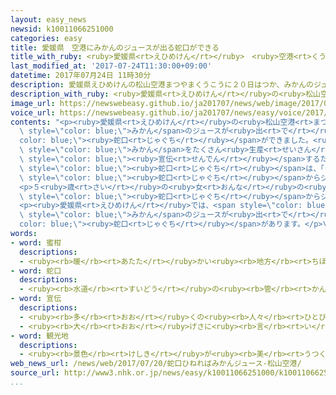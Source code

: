 ```yaml
---
layout: easy_news
newsid: k10011066251000
categories: easy
title: 愛媛県　空港にみかんのジュースが出る蛇口ができる
title_with_ruby: <ruby>愛媛県<rt>えひめけん</rt></ruby>　<ruby>空港<rt>くうこう</rt></ruby>にみかんのジュースが<ruby>出<rt>で</rt></ruby>る<ruby>蛇口<rt>じゃぐち</rt></ruby>ができる
last_modified_at: '2017-07-24T11:30:00+09:00'
datetime: 2017年07月24日 11時30分
description: 愛媛県えひめけんの松山空港まつやまくうこうに２０日はつか、みかんのジュースが出でる蛇口じゃぐちができました。
description_with_ruby: <ruby>愛媛県<rt>えひめけん</rt></ruby>の<ruby>松山空港<rt>まつやまくうこう</rt></ruby>に<ruby>２０日<rt>はつか</rt></ruby>、みかんのジュースが<ruby>出<rt>で</rt></ruby>る<ruby>蛇口<rt>じゃぐち</rt></ruby>ができました。
image_url: https://newswebeasy.github.io/ja201707/news/web/image/2017/07/24/k10011066251000.jpg
voice_url: https://newswebeasy.github.io/ja201707/news/easy/voice/2017/07/24/k10011066251000.mp3
contents: "<p><ruby>愛媛県<rt>えひめけん</rt></ruby>の<ruby>松山空港<rt>まつやまくうこう</rt></ruby>に<ruby>２０日<rt>はつか</rt></ruby>、<span\
  \ style=\"color: blue;\">みかん</span>のジュースが<ruby>出<rt>で</rt></ruby>る<span style=\"\
  color: blue;\"><ruby>蛇口<rt>じゃぐち</rt></ruby></span>ができました。<ruby>愛媛県<rt>えひめけん</rt></ruby>で<span\
  \ style=\"color: blue;\">みかん</span>をたくさん<ruby>生産<rt>せいさん</rt></ruby>していることを<span\
  \ style=\"color: blue;\"><ruby>宣伝<rt>せんでん</rt></ruby></span>するためです。</p>\n<p><span\
  \ style=\"color: blue;\"><ruby>蛇口<rt>じゃぐち</rt></ruby></span>は、「ＯｒａｎｇｅＢＡＲ」という<ruby>店<rt>みせ</rt></ruby>の<ruby>中<rt>なか</rt></ruby>にあります。<ruby>客<rt>きゃく</rt></ruby>は<ruby>店<rt>みせ</rt></ruby>でコップを<ruby>買<rt>か</rt></ruby>って、<ruby>自分<rt>じぶん</rt></ruby>で<span\
  \ style=\"color: blue;\"><ruby>蛇口<rt>じゃぐち</rt></ruby></span>からジュースを<ruby>入<rt>い</rt></ruby>れます。コップにはジュースを３００ｍＬ<ruby>入<rt>い</rt></ruby>れることができて、<ruby>値段<rt>ねだん</rt></ruby>は３５０<ruby>円<rt>えん</rt></ruby>です。</p>\n\
  <p>５<ruby>歳<rt>さい</rt></ruby>の<ruby>女<rt>おんな</rt></ruby>の<ruby>子<rt>こ</rt></ruby>は「<span\
  \ style=\"color: blue;\"><ruby>蛇口<rt>じゃぐち</rt></ruby></span>からジュースが<ruby>出<rt>で</rt></ruby>てきてびっくりしました。おいしかったです」と<ruby>話<rt>はな</rt></ruby>していました。</p>\n\
  <p><ruby>愛媛県<rt>えひめけん</rt></ruby>では、<span style=\"color: blue;\"><ruby>観光地<rt>かんこうち</rt></ruby></span>などにも<span\
  \ style=\"color: blue;\">みかん</span>のジュースが<ruby>出<rt>で</rt></ruby>る<span style=\"\
  color: blue;\"><ruby>蛇口<rt>じゃぐち</rt></ruby></span>があります。</p>\n<p></p>\n<p></p>"
words:
- word: 蜜柑
  descriptions:
  - <ruby><rb>暖</rb><rt>あたた</rt></ruby>かい<ruby><rb>地方</rb><rt>ちほう</rt></ruby>に<ruby><rb>多</rb><rt>おお</rt></ruby>い<ruby><rb>果物</rb><rt>くだもの</rt></ruby>の<ruby><rb>木</rb><rt>き</rt></ruby>。また、その<ruby><rb>実</rb><rt>み</rt></ruby>。<ruby><rb>六月</rb><rt>ろくがつ</rt></ruby>ごろ<ruby><rb>白</rb><rt>しろ</rt></ruby>い<ruby><rb>花</rb><rt>はな</rt></ruby>が<ruby><rb>咲</rb><rt>さ</rt></ruby>き、<ruby><rb>秋</rb><rt>あき</rt></ruby>の<ruby><rb>終</rb><rt>お</rt></ruby>わりに<ruby><rb>実</rb><rt>み</rt></ruby>がなる。あまみ・<ruby><rb>酸味</rb><rt>さんみ</rt></ruby>がある。
- word: 蛇口
  descriptions:
  - <ruby><rb>水道</rb><rt>すいどう</rt></ruby>の<ruby><rb>管</rb><rt>かん</rt></ruby>の<ruby><rb>先</rb><rt>さき</rt></ruby>に<ruby><rb>取</rb><rt>と</rt></ruby>りつけた、<ruby><rb>水</rb><rt>みず</rt></ruby>を<ruby><rb>出</rb><rt>だ</rt></ruby>す<ruby><rb>口</rb><rt>くち</rt></ruby>。
- word: 宣伝
  descriptions:
  - <ruby><rb>多</rb><rt>おお</rt></ruby>くの<ruby><rb>人々</rb><rt>ひとびと</rt></ruby>に<ruby><rb>知</rb><rt>し</rt></ruby>らせ<ruby><rb>広</rb><rt>ひろ</rt></ruby>めること。
  - <ruby><rb>大</rb><rt>おお</rt></ruby>げさに<ruby><rb>言</rb><rt>い</rt></ruby>いふらすこと。
- word: 観光地
  descriptions:
  - <ruby><rb>景色</rb><rt>けしき</rt></ruby>が<ruby><rb>美</rb><rt>うつく</rt></ruby>しかったり、<ruby><rb>名所</rb><rt>めいしょ</rt></ruby>があったりして、<ruby><rb>多</rb><rt>おお</rt></ruby>くの<ruby><rb>人々</rb><rt>ひとびと</rt></ruby>が<ruby><rb>見物</rb><rt>けんぶつ</rt></ruby>に<ruby><rb>集</rb><rt>あつ</rt></ruby>まる<ruby><rb>所</rb><rt>ところ</rt></ruby>。
web_news_url: /news/web/2017/07/20/蛇口ひねればみかんジュース-松山空港/
source_url: http://www3.nhk.or.jp/news/easy/k10011066251000/k10011066251000.html
...
```

